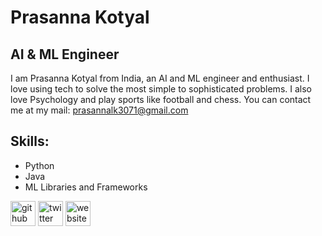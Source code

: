 # Prasanna Kotyal
## AI & ML Engineer
I am Prasanna Kotyal from India, an AI and ML engineer and enthusiast. I love using tech to solve the most simple to sophisticated problems. I also love Psychology and play sports like football and chess. You can contact me at my mail: prasannalk3071@gmail.com

## Skills: 
* Python
* Java
* ML Libraries and Frameworks



[<img src='https://cdn.jsdelivr.net/npm/simple-icons@3.0.1/icons/github.svg' alt='github' height='40'>](https://github.com/https://github.com/prasannakotyal)  [<img src='https://cdn.jsdelivr.net/npm/simple-icons@3.0.1/icons/twitter.svg' alt='twitter' height='40'>](https://twitter.com/https://twitter.com/PrasannaKotyal)  [<img src='https://cdn.jsdelivr.net/npm/simple-icons@3.0.1/icons/icloud.svg' alt='website' height='40'>](https://prasannakotyal.github.io/cv/)  
